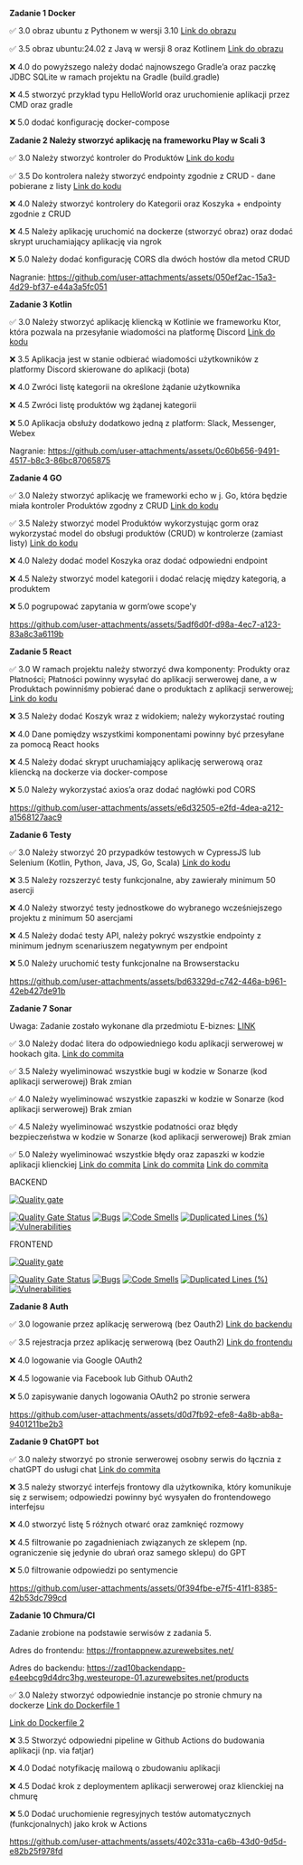 **Zadanie 1 Docker**

✅ 3.0 obraz ubuntu z Pythonem w wersji 3.10 [Link do obrazu](https://hub.docker.com/repository/docker/michalharasim/zad1/tags/latest/sha256-9547de1a949110c025e0ed0a745632f699f3e4ae064b0be8885b009031903b16)

✅ 3.5 obraz ubuntu:24.02 z Javą w wersji 8 oraz Kotlinem [Link do obrazu](https://hub.docker.com/repository/docker/michalharasim/zad1/tags/latest/sha256-9547de1a949110c025e0ed0a745632f699f3e4ae064b0be8885b009031903b16)

❌ 4.0 do powyższego należy dodać najnowszego Gradle’a oraz paczkę JDBC
SQLite w ramach projektu na Gradle (build.gradle)

❌ 4.5 stworzyć przykład typu HelloWorld oraz uruchomienie aplikacji
przez CMD oraz gradle

❌ 5.0 dodać konfigurację docker-compose



**Zadanie 2 Należy stworzyć aplikację na frameworku Play w Scali 3**

✅ 3.0 Należy stworzyć kontroler do Produktów [Link do kodu](https://github.com/michalharasim/e-biznes-uj-class/tree/main/zad2)

✅ 3.5 Do kontrolera należy stworzyć endpointy zgodnie z CRUD - dane
pobierane z listy [Link do kodu](https://github.com/michalharasim/e-biznes-uj-class/tree/main/zad2)

❌ 4.0 Należy stworzyć kontrolery do Kategorii oraz Koszyka + endpointy
zgodnie z CRUD

❌ 4.5 Należy aplikację uruchomić na dockerze (stworzyć obraz) oraz dodać
skrypt uruchamiający aplikację via ngrok

❌ 5.0 Należy dodać konfigurację CORS dla dwóch hostów dla metod CRUD


Nagranie: https://github.com/user-attachments/assets/050ef2ac-15a3-4d29-bf37-e44a3a5fc051




**Zadanie 3 Kotlin**

✅ 3.0 Należy stworzyć aplikację kliencką w Kotlinie we frameworku Ktor,
która pozwala na przesyłanie wiadomości na platformę Discord [Link do kodu](https://github.com/michalharasim/e-biznes-uj-class/tree/main/zad3/src/main/kotlin)

❌ 3.5 Aplikacja jest w stanie odbierać wiadomości użytkowników z
platformy Discord skierowane do aplikacji (bota)

❌ 4.0 Zwróci listę kategorii na określone żądanie użytkownika

❌ 4.5 Zwróci listę produktów wg żądanej kategorii

❌ 5.0 Aplikacja obsłuży dodatkowo jedną z platform: Slack, Messenger,
Webex

Nagranie: https://github.com/user-attachments/assets/0c60b656-9491-4517-b8c3-86bc87065875

**Zadanie 4 GO**

✅ 3.0 Należy stworzyć aplikację we frameworki echo w j. Go, która będzie miała kontroler Produktów zgodny z CRUD [Link do kodu](https://github.com/michalharasim/e-biznes-uj-class/blob/main/zad4/routes/routes.go)

✅ 3.5 Należy stworzyć model Produktów wykorzystując gorm oraz wykorzystać model do obsługi produktów (CRUD) w kontrolerze (zamiast listy) [Link do kodu](https://github.com/michalharasim/e-biznes-uj-class/blob/main/zad4/models/product.go)

❌ 4.0 Należy dodać model Koszyka oraz dodać odpowiedni endpoint

❌ 4.5 Należy stworzyć model kategorii i dodać relację między kategorią, a produktem

❌ 5.0 pogrupować zapytania w gorm’owe scope'y


https://github.com/user-attachments/assets/5adf6d0f-d98a-4ec7-a123-83a8c3a6119b


**Zadanie 5 React**

✅ 3.0 W ramach projektu należy stworzyć dwa komponenty: Produkty oraz
Płatności; Płatności powinny wysyłać do aplikacji serwerowej dane, a w
Produktach powinniśmy pobierać dane o produktach z aplikacji
serwerowej; [Link do kodu]([https://github.com/michalharasim/e-biznes-uj-class/blob/main/zad4/routes/routes.go](https://github.com/michalharasim/e-biznes-uj-class/tree/main/zad5))

❌ 3.5 Należy dodać Koszyk wraz z widokiem; należy wykorzystać routing

❌ 4.0 Dane pomiędzy wszystkimi komponentami powinny być przesyłane za
pomocą React hooks

❌ 4.5 Należy dodać skrypt uruchamiający aplikację serwerową oraz
kliencką na dockerze via docker-compose

❌ 5.0 Należy wykorzystać axios’a oraz dodać nagłówki pod CORS

https://github.com/user-attachments/assets/e6d32505-e2fd-4dea-a212-a1568127aac9

**Zadanie 6 Testy**

✅ 3.0 Należy stworzyć 20 przypadków testowych w CypressJS lub Selenium
(Kotlin, Python, Java, JS, Go, Scala) [Link do kodu](https://github.com/michalharasim/e-biznes-uj-class/blob/main/zad6/frontend/src/tests/test_all.py)

❌ 3.5 Należy rozszerzyć testy funkcjonalne, aby zawierały minimum 50
asercji

❌ 4.0 Należy stworzyć testy jednostkowe do wybranego wcześniejszego
projektu z minimum 50 asercjami

❌ 4.5 Należy dodać testy API, należy pokryć wszystkie endpointy z
minimum jednym scenariuszem negatywnym per endpoint

❌ 5.0 Należy uruchomić testy funkcjonalne na Browserstacku

https://github.com/user-attachments/assets/bd63329d-c742-446a-b961-42eb427de91b

**Zadanie 7 Sonar**

Uwaga: Zadanie zostało wykonane dla przedmiotu E-biznes: [LINK](https://github.com/michalharasim/e-biznes-uj-class/tree/main/zad6)

✅ 3.0 Należy dodać litera do odpowiedniego kodu aplikacji serwerowej w hookach gita. [Link do commita](https://github.com/michalharasim/e-biznes-uj-class/blob/main/zad6/pre-commit)

✅ 3.5 Należy wyeliminować wszystkie bugi w kodzie w Sonarze (kod aplikacji serwerowej) Brak zmian

✅ 4.0 Należy wyeliminować wszystkie zapaszki w kodzie w Sonarze (kod aplikacji serwerowej) Brak zmian

✅ 4.5 Należy wyeliminować wszystkie podatności oraz błędy bezpieczeństwa w kodzie w Sonarze (kod aplikacji serwerowej) Brak zmian

✅ 5.0 Należy wyeliminować wszystkie błędy oraz zapaszki w kodzie aplikacji klienckiej [Link do commita](https://github.com/michalharasim/e-biznes-uj-class/commit/3fc9e3e1f5fd106d62654244e92e00c3263f5801)
[Link do commita](https://github.com/michalharasim/e-biznes-uj-class/commit/a313b1f254a1ca528ac7971fee1324923d2f8766)
[Link do commita](https://github.com/michalharasim/e-biznes-uj-class/commit/70f35c206cd8d6cb1a21cbc38a82aabbec534e3c)

BACKEND

[![Quality gate](https://sonarcloud.io/api/project_badges/quality_gate?project=ebiznes_backend)](https://sonarcloud.io/summary/new_code?id=ebiznes_backend)

[![Quality Gate Status](https://sonarcloud.io/api/project_badges/measure?project=ebiznes_backend&metric=alert_status)](https://sonarcloud.io/summary/new_code?id=ebiznes_backend)
[![Bugs](https://sonarcloud.io/api/project_badges/measure?project=ebiznes_backend&metric=bugs)](https://sonarcloud.io/summary/new_code?id=ebiznes_backend)
[![Code Smells](https://sonarcloud.io/api/project_badges/measure?project=ebiznes_backend&metric=code_smells)](https://sonarcloud.io/summary/new_code?id=ebiznes_backend)
[![Duplicated Lines (%)](https://sonarcloud.io/api/project_badges/measure?project=ebiznes_backend&metric=duplicated_lines_density)](https://sonarcloud.io/summary/new_code?id=ebiznes_backend)
[![Vulnerabilities](https://sonarcloud.io/api/project_badges/measure?project=ebiznes_backend&metric=vulnerabilities)](https://sonarcloud.io/summary/new_code?id=ebiznes_backend)

FRONTEND

[![Quality gate](https://sonarcloud.io/api/project_badges/quality_gate?project=ebiznes_frontend)](https://sonarcloud.io/summary/new_code?id=ebiznes_frontend)

[![Quality Gate Status](https://sonarcloud.io/api/project_badges/measure?project=ebiznes_frontend&metric=alert_status)](https://sonarcloud.io/summary/new_code?id=ebiznes_frontend)
[![Bugs](https://sonarcloud.io/api/project_badges/measure?project=ebiznes_frontend&metric=bugs)](https://sonarcloud.io/summary/new_code?id=ebiznes_frontend)
[![Code Smells](https://sonarcloud.io/api/project_badges/measure?project=ebiznes_frontend&metric=code_smells)](https://sonarcloud.io/summary/new_code?id=ebiznes_frontend)
[![Duplicated Lines (%)](https://sonarcloud.io/api/project_badges/measure?project=ebiznes_frontend&metric=duplicated_lines_density)](https://sonarcloud.io/summary/new_code?id=ebiznes_frontend)
[![Vulnerabilities](https://sonarcloud.io/api/project_badges/measure?project=ebiznes_frontend&metric=vulnerabilities)](https://sonarcloud.io/summary/new_code?id=ebiznes_frontend)

**Zadanie 8 Auth**

✅ 3.0 logowanie przez aplikację serwerową (bez Oauth2) [Link do backendu](https://github.com/michalharasim/e-biznes-uj-class/blob/main/zad8/backend/server.go)

✅ 3.5 rejestracja przez aplikację serwerową (bez Oauth2) [Link do frontendu](https://github.com/michalharasim/e-biznes-uj-class/blob/main/zad8/frontend/src/components/AuthForm.jsx)

❌ 4.0 logowanie via Google OAuth2

❌ 4.5 logowanie via Facebook lub Github OAuth2

❌ 5.0 zapisywanie danych logowania OAuth2 po stronie serwera

https://github.com/user-attachments/assets/d0d7fb92-efe8-4a8b-ab8a-9401211be2b3


**Zadanie 9 ChatGPT bot**

✅ 3.0 należy stworzyć po stronie serwerowej osobny serwis do łącznia z chatGPT do usługi chat [Link do commita](https://github.com/michalharasim/e-biznes-uj-class/blob/main/zad9/chat.py)

❌ 3.5 należy stworzyć interfejs frontowy dla użytkownika, który komunikuje się z serwisem; odpowiedzi powinny być wysyałen do frontendowego interfejsu

❌ 4.0 stworzyć listę 5 różnych otwarć oraz zamknięć rozmowy

❌ 4.5 filtrowanie po zagadnieniach związanych ze sklepem (np. ograniczenie się jedynie do ubrań oraz samego sklepu) do GPT

❌ 5.0 filtrowanie odpowiedzi po sentymencie

https://github.com/user-attachments/assets/0f394fbe-e7f5-41f1-8385-42b53dc799cd

**Zadanie 10 Chmura/CI**

Zadanie zrobione na podstawie serwisów z zadania 5.

Adres do frontendu: https://frontappnew.azurewebsites.net/

Adres do backendu: https://zad10backendapp-e4eebcg9d4drc3hg.westeurope-01.azurewebsites.net/products

✅ 3.0 Należy stworzyć odpowiednie instancje po stronie chmury na
dockerze [Link do Dockerfile 1](https://github.com/michalharasim/e-biznes-uj-class/blob/main/zad10/frontend/Dockerfile)

[Link do Dockerfile 2](https://github.com/michalharasim/e-biznes-uj-class/blob/main/zad10/backend/Dockerfile)

❌ 3.5 Stworzyć odpowiedni pipeline w Github Actions do budowania aplikacji (np. via fatjar)

❌ 4.0 Dodać notyfikację mailową o zbudowaniu aplikacji

❌ 4.5 Dodać krok z deploymentem aplikacji serwerowej oraz klienckiej na chmurę

❌ 5.0 Dodać uruchomienie regresyjnych testów automatycznych (funkcjonalnych) jako krok w Actions

https://github.com/user-attachments/assets/402c331a-ca6b-43d0-9d5d-e82b25f978fd
